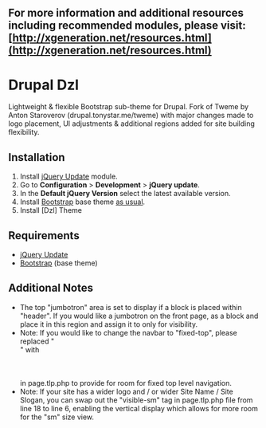 ## **For more information and additional resources including recommended modules, please visit: [http://xgeneration.net/resources.html](http://xgeneration.net/resources.html)** ##

Drupal Dzl
============

Lightweight & flexible Bootstrap sub-theme for Drupal. Fork of Tweme by Anton Staroverov (drupal.tonystar.me/tweme) with major changes made to logo placement, UI adjustments & additional regions added for site building flexibility.


Installation
------------

1. Install [jQuery Update](https://www.drupal.org/project/jquery_update) module.
2. Go to **Configuration** > **Development** > **jQuery update**.
3. In the **Default jQuery Version** select the latest available version.
4. Install [Bootstrap](https://www.drupal.org/project/bootstrap) base theme [as usual](https://www.drupal.org/getting-started/install-contrib/themes).
5. Install [Dzl] Theme


Requirements
------------

* [jQuery Update](https://www.drupal.org/project/jquery_update)
* [Bootstrap](https://www.drupal.org/project/bootstrap) (base theme)


Additional Notes
------------

* The top "jumbotron" area is set to display if a block is placed within "header". If you would like a jumbotron on the front page, as a block and place it in this region and assign it to <front> only for visibility. 
* Note: If you would like to change the navbar to "fixed-top", please replaced "<section class="logo">" with <section class="logo" style="margin-top:50px;"> in page.tlp.php to provide for room for fixed top level navigation.
* Note: If your site has a wider logo and / or wider Site Name / Site Slogan, you can swap out the "visible-sm" tag in page.tlp.php file from line 18 to line 6, enabling the vertical display which allows for more room for the "sm" size view.